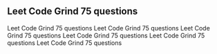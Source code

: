 ## Leet Code Grind 75 questions

Leet Code Grind 75 questions
Leet Code Grind 75 questions
Leet Code Grind 75 questions
Leet Code Grind 75 questions
Leet Code Grind 75 questions
Leet Code Grind 75 questions
